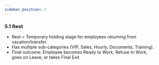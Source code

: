 ```yaml
---
sidebar_position: 1
---
```


### 5.1 Rest

- Rest = Temporary holding stage for employees returning from vacation/transfer.
- Has multiple sub-categories (VIP, Sales, Hourly, Documents, Training).
- Final outcome: Employee becomes Ready to Work, Refuse to Work, goes on Leave, or takes Final Exit.